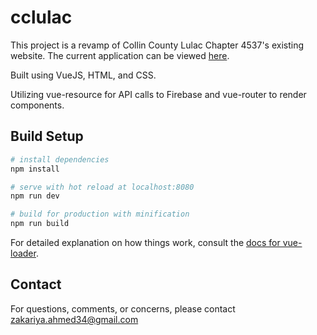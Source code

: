 # cclulac

This project is a revamp of Collin County Lulac Chapter 4537's existing website. The current application can be viewed [here](http://www.cclulac.org/).

Built using VueJS, HTML, and CSS.

Utilizing vue-resource for API calls to Firebase and vue-router to render components.

## Build Setup

``` bash
# install dependencies
npm install

# serve with hot reload at localhost:8080
npm run dev

# build for production with minification
npm run build
```

For detailed explanation on how things work, consult the [docs for vue-loader](http://vuejs.github.io/vue-loader).

## Contact

For questions, comments, or concerns, please contact zakariya.ahmed34@gmail.com
